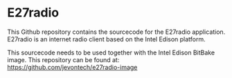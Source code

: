# E27radio

This Github repository contains the sourcecode for the E27radio application.
E27radio is an internet radio client based on the Intel Edison platform.

This sourcecode needs to be used together with the Intel Edison BitBake image.
This repository can be found at:
https://github.com/jevontech/e27radio-image 


